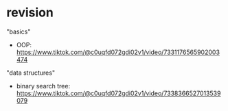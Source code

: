 # revision

"basics"
- OOP: https://www.tiktok.com/@c0uqfd072gdi02v1/video/7331176565902003474

"data structures"
- binary search tree: https://www.tiktok.com/@c0uqfd072gdi02v1/video/7338366527013539079
